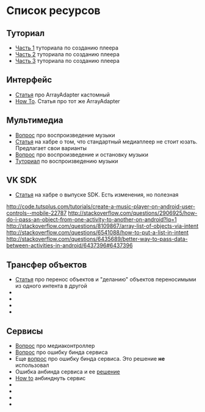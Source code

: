 # Список ресурсов

## Туториал
* [Часть 1](http://code.tutsplus.com/tutorials/create-a-music-player-on-android-project-setup--mobile-22764) туториала по созданию плеера
* [Часть 2](http://code.tutsplus.com/tutorials/create-a-music-player-on-android-song-playback--mobile-22778) туториала по созданию плеера
* [Часть 3](http://code.tutsplus.com/tutorials/create-a-music-player-on-android-user-controls--mobile-22787) туториала по созданию плеера

## Интерфейс
* [Статья](https://github.com/codepath/android_guides/wiki/Using-an-ArrayAdapter-with-ListView) про ArrayAdapter кастомный
* [How To](http://androidexample.com/How_To_Create_A_Custom_Listview_-_Android_Example/index.php?view=article_discription&aid=67&aaid=92). Статья про тот же ArrayAdapter

## Мультимедиа
* [Вопрос](http://stackoverflow.com/questions/7228405/play-a-sound-file-from-internet-when-a-button-is-clicked) про воспроизведение музыки
* [Статья](https://habrahabr.ru/post/249051/) на хабре о том, что стандартный медиаплеер не стоит юзать. Предлагает свои варианты
* [Вопрос](http://stackoverflow.com/questions/12266502/android-mediaplayer-stop-and-play) про воспроизведение и остановку музыки
* [Туториал](http://www.tutorialspoint.com/android/android_mediaplayer.htm) по воспроизведению музыки

## VK SDK
* [Статья](https://habrahabr.ru/post/209974/) на хабре о выпуске SDK. Есть изменения, но полезная


http://code.tutsplus.com/tutorials/create-a-music-player-on-android-user-controls--mobile-22787
http://stackoverflow.com/questions/2906925/how-do-i-pass-an-object-from-one-activity-to-another-on-android?lq=1
http://stackoverflow.com/questions/8109867/array-list-of-objects-via-intent
http://stackoverflow.com/questions/6541088/how-to-put-a-list-in-intent
http://stackoverflow.com/questions/6435689/better-way-to-pass-data-between-activities-in-android/6437396#6437396

## Трансфер объектов
* [Статья](http://www.developerphil.com/parcelable-vs-serializable/) про перенос объектов и "деланию" объектов переносимыми из одного интента в другой
* []()
* []()
* []()
* []()

## Сервисы
* [Вопрос](http://stackoverflow.com/questions/2961749/mediacontroller-with-mediaplayer) про медиаконтроллер
* [Вопрос](http://stackoverflow.com/questions/9155484/bindservice-fails-when-startservice-called-in-previous-activity) про ошибку бинда сервиса
* Еще [вопрос](http://stackoverflow.com/questions/12007139/not-allowed-to-bind-to-service-intent) про ошибку бинда сервиса. Это решение __не__ использовал
* Ошибка анбинда сервиса и ее [решение](http://stackoverflow.com/questions/12308400/what-does-it-mean-to-leak-a-service-connection) 
* [How to](http://stackoverflow.com/questions/8614335/android-how-to-safely-unbind-a-service) анбинднуть сервис
* []()
* []()
* []()
* []()

